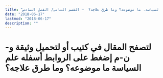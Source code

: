 ```yaml
---
title: "علم السياسة، ما موضوعه؟ وما طرق علاجه؟  – القسم الثاني/ الفصل السادس"
date: "2018-06-17"
lastmod: "2018-06-17"
description: ""
---
```

# **لتصفح المقال في كتيب أو لتحميل وثيقة و-ن-م إضغط على الروابط أسفله** **علم السياسة ما موضوعه؟ وما طرق علاجه؟**

###